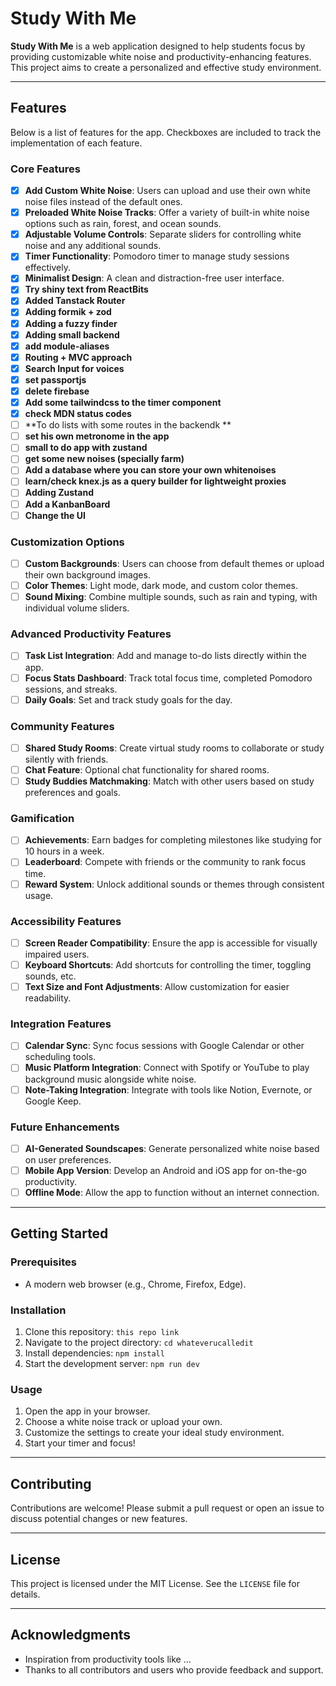 # Study With Me

**Study With Me** is a web application designed to help students focus by providing customizable white noise and productivity-enhancing features. This project aims to create a personalized and effective study environment.

---

## Features

Below is a list of features for the app. Checkboxes are included to track the implementation of each feature.

### Core Features

- [x] **Add Custom White Noise**: Users can upload and use their own white noise files instead of the default ones.
- [x] **Preloaded White Noise Tracks**: Offer a variety of built-in white noise options such as rain, forest, and ocean sounds.
- [x] **Adjustable Volume Controls**: Separate sliders for controlling white noise and any additional sounds.
- [x] **Timer Functionality**: Pomodoro timer to manage study sessions effectively.
- [x] **Minimalist Design**: A clean and distraction-free user interface.
- [x] **Try shiny text from ReactBits**
- [x] **Added Tanstack Router**
- [x] **Adding formik + zod**
- [x] **Adding a fuzzy finder**
- [x] **Adding small backend**
- [x] **add module-aliases**
- [x] **Routing + MVC approach**
- [x] **Search Input for voices**
- [x] **set passportjs**
- [x] **delete firebase**
- [x] **Add some tailwindcss to the timer component**
- [x] **check MDN status codes**
- [ ] **To do lists with some routes in the backendk **
- [ ] **set his own metronome in the app**
- [ ] **small to do app with zustand**
- [ ] **get some new noises (specially farm)**
- [ ] **Add a database where you can store your own whitenoises**
- [ ] **learn/check knex.js as a query builder for lightweight proxies**
- [ ] **Adding Zustand**
- [ ] **Add a KanbanBoard**
- [ ] **Change the UI**

### Customization Options

- [ ] **Custom Backgrounds**: Users can choose from default themes or upload their own background images.
- [ ] **Color Themes**: Light mode, dark mode, and custom color themes.
- [ ] **Sound Mixing**: Combine multiple sounds, such as rain and typing, with individual volume sliders.

### Advanced Productivity Features

- [ ] **Task List Integration**: Add and manage to-do lists directly within the app.
- [ ] **Focus Stats Dashboard**: Track total focus time, completed Pomodoro sessions, and streaks.
- [ ] **Daily Goals**: Set and track study goals for the day.

### Community Features

- [ ] **Shared Study Rooms**: Create virtual study rooms to collaborate or study silently with friends.
- [ ] **Chat Feature**: Optional chat functionality for shared rooms.
- [ ] **Study Buddies Matchmaking**: Match with other users based on study preferences and goals.

### Gamification

- [ ] **Achievements**: Earn badges for completing milestones like studying for 10 hours in a week.
- [ ] **Leaderboard**: Compete with friends or the community to rank focus time.
- [ ] **Reward System**: Unlock additional sounds or themes through consistent usage.

### Accessibility Features

- [ ] **Screen Reader Compatibility**: Ensure the app is accessible for visually impaired users.
- [ ] **Keyboard Shortcuts**: Add shortcuts for controlling the timer, toggling sounds, etc.
- [ ] **Text Size and Font Adjustments**: Allow customization for easier readability.

### Integration Features

- [ ] **Calendar Sync**: Sync focus sessions with Google Calendar or other scheduling tools.
- [ ] **Music Platform Integration**: Connect with Spotify or YouTube to play background music alongside white noise.
- [ ] **Note-Taking Integration**: Integrate with tools like Notion, Evernote, or Google Keep.

### Future Enhancements

- [ ] **AI-Generated Soundscapes**: Generate personalized white noise based on user preferences.
- [ ] **Mobile App Version**: Develop an Android and iOS app for on-the-go productivity.
- [ ] **Offline Mode**: Allow the app to function without an internet connection.

---

## Getting Started

### Prerequisites

- A modern web browser (e.g., Chrome, Firefox, Edge).

### Installation

1. Clone this repository: `this repo link`
2. Navigate to the project directory: `cd whateverucalledit`
3. Install dependencies: `npm install`
4. Start the development server: `npm run dev`

### Usage

1. Open the app in your browser.
2. Choose a white noise track or upload your own.
3. Customize the settings to create your ideal study environment.
4. Start your timer and focus!

---

## Contributing

Contributions are welcome! Please submit a pull request or open an issue to discuss potential changes or new features.

---

## License

This project is licensed under the MIT License. See the `LICENSE` file for details.

---

## Acknowledgments

- Inspiration from productivity tools like ...
- Thanks to all contributors and users who provide feedback and support.
